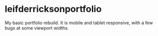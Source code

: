 # leifderricksonportfolio
My basic portfolio rebuild.  It is mobile and tablet responsive, with a few bugs at some viewport widths.
